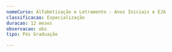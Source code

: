 ```yaml
---
nomeCurso: Alfabetização e Letramento - Anos Iniciais e EJA
classificacao: Especialização
duracao: 12 meses
observacao: obs
tipo: Pós Graduação

---
```


